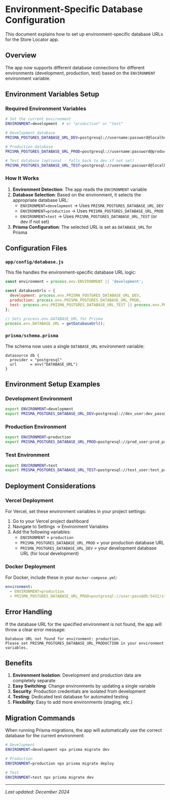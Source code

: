 # Environment-Specific Database Configuration

This document explains how to set up environment-specific database URLs for the Store Locator app.

## Overview

The app now supports different database connections for different environments (development, production, test) based on the `ENVIRONMENT` environment variable.

## Environment Variables Setup

### Required Environment Variables

```bash
# Set the current environment
ENVIRONMENT=development  # or "production" or "test"

# Development database
PRISMA_POSTGRES_DATABASE_URL_DEV=postgresql://username:password@localhost:5432/store_locator_dev

# Production database
PRISMA_POSTGRES_DATABASE_URL_PROD=postgresql://username:password@production-host:5432/store_locator_prod

# Test database (optional - falls back to dev if not set)
PRISMA_POSTGRES_DATABASE_URL_TEST=postgresql://username:password@localhost:5432/store_locator_test
```

### How It Works

1. **Environment Detection**: The app reads the `ENVIRONMENT` variable
2. **Database Selection**: Based on the environment, it selects the appropriate database URL:
   - `ENVIRONMENT=development` → Uses `PRISMA_POSTGRES_DATABASE_URL_DEV`
   - `ENVIRONMENT=production` → Uses `PRISMA_POSTGRES_DATABASE_URL_PROD`
   - `ENVIRONMENT=test` → Uses `PRISMA_POSTGRES_DATABASE_URL_TEST` (or dev if not set)
3. **Prisma Configuration**: The selected URL is set as `DATABASE_URL` for Prisma

## Configuration Files

### `app/config/database.js`
This file handles the environment-specific database URL logic:

```javascript
const environment = process.env.ENVIRONMENT || 'development';

const databaseUrls = {
  development: process.env.PRISMA_POSTGRES_DATABASE_URL_DEV,
  production: process.env.PRISMA_POSTGRES_DATABASE_URL_PROD,
  test: process.env.PRISMA_POSTGRES_DATABASE_URL_TEST || process.env.PRISMA_POSTGRES_DATABASE_URL_DEV,
};

// Sets process.env.DATABASE_URL for Prisma
process.env.DATABASE_URL = getDatabaseUrl();
```

### `prisma/schema.prisma`
The schema now uses a single `DATABASE_URL` environment variable:

```prisma
datasource db {
  provider = "postgresql"
  url      = env("DATABASE_URL")
}
```

## Environment Setup Examples

### Development Environment
```bash
export ENVIRONMENT=development
export PRISMA_POSTGRES_DATABASE_URL_DEV=postgresql://dev_user:dev_pass@localhost:5432/store_locator_dev
```

### Production Environment
```bash
export ENVIRONMENT=production
export PRISMA_POSTGRES_DATABASE_URL_PROD=postgresql://prod_user:prod_pass@prod-db.example.com:5432/store_locator_prod
```

### Test Environment
```bash
export ENVIRONMENT=test
export PRISMA_POSTGRES_DATABASE_URL_TEST=postgresql://test_user:test_pass@localhost:5432/store_locator_test
```

## Deployment Considerations

### Vercel Deployment
For Vercel, set these environment variables in your project settings:

1. Go to your Vercel project dashboard
2. Navigate to Settings → Environment Variables
3. Add the following variables:
   - `ENVIRONMENT` = `production`
   - `PRISMA_POSTGRES_DATABASE_URL_PROD` = your production database URL
   - `PRISMA_POSTGRES_DATABASE_URL_DEV` = your development database URL (for local development)

### Docker Deployment
For Docker, include these in your `docker-compose.yml`:

```yaml
environment:
  - ENVIRONMENT=production
  - PRISMA_POSTGRES_DATABASE_URL_PROD=postgresql://user:pass@db:5432/store_locator_prod
```

## Error Handling

If the database URL for the specified environment is not found, the app will throw a clear error message:

```
Database URL not found for environment: production. 
Please set PRISMA_POSTGRES_DATABASE_URL_PRODUCTION in your environment variables.
```

## Benefits

1. **Environment Isolation**: Development and production data are completely separate
2. **Easy Switching**: Change environments by updating a single variable
3. **Security**: Production credentials are isolated from development
4. **Testing**: Dedicated test database for automated testing
5. **Flexibility**: Easy to add more environments (staging, etc.)

## Migration Commands

When running Prisma migrations, the app will automatically use the correct database for the current environment:

```bash
# Development
ENVIRONMENT=development npx prisma migrate dev

# Production
ENVIRONMENT=production npx prisma migrate deploy

# Test
ENVIRONMENT=test npx prisma migrate dev
```

---

*Last updated: December 2024* 